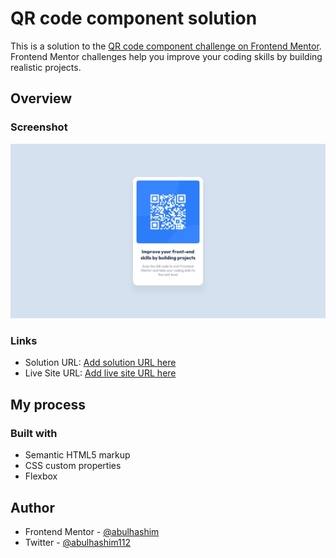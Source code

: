 # QR code component solution

This is a solution to the [QR code component challenge on Frontend Mentor](https://www.frontendmentor.io/challenges/qr-code-component-iux_sIO_H). Frontend Mentor challenges help you improve your coding skills by building realistic projects.

## Overview

### Screenshot

![](images/screenshot.jpg)

### Links

- Solution URL: [Add solution URL here](https://www.frontendmentor.io/solutions/qr-code-component-X-h56h6Up-)
- Live Site URL: [Add live site URL here](https://abulhashim.github.io/QR-Code-Component/)

## My process

### Built with

- Semantic HTML5 markup
- CSS custom properties
- Flexbox

## Author

- Frontend Mentor - [@abulhashim](https://www.frontendmentor.io/profile/abulhashim)
- Twitter - [@abulhashim112](https://www.twitter.com/abulhashim112)
